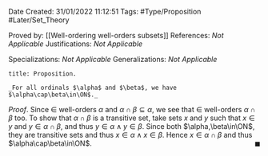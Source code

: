 <div class="topSpace"></div>

Date Created: 31/01/2022 11:12:51
Tags: #Type/Proposition #Later/Set_Theory

Proved by: [[Well-ordering well-orders subsets]]
References: _Not Applicable_
Justifications: _Not Applicable_

Specializations: _Not Applicable_
Generalizations: _Not Applicable_

``` ad-Proposition
title: Proposition.

_For all ordinals $\alpha$ and $\beta$, we have $\alpha\cap\beta\in\ON$._

```

_Proof_. Since $\in$ well-orders $\alpha$ and $\alpha\cap\beta\subseteq\alpha$, we see that $\in$ well-orders $\alpha\cap\beta$ too. To show that $\alpha\cap\beta$ is a transitive set, take sets $x$ and $y$ such that $x\in y$ and $y\in\alpha\cap\beta$, and thus $y\in\alpha\land y\in\beta$. Since both $\alpha,\beta\in\ON$, they are transitive sets and thus $x\in\alpha\land x\in\beta$. Hence $x\in\alpha\cap\beta$ and thus $\alpha\cap\beta\in\ON$.<span style="float:right;">$\blacksquare$</span>
